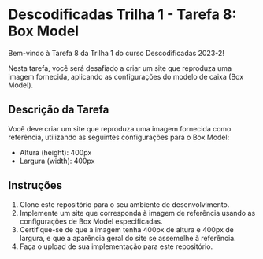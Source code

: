 # Descodificadas Trilha 1 - Tarefa 8: Box Model

Bem-vindo à Tarefa 8 da Trilha 1 do curso Descodificadas 2023-2!

Nesta tarefa, você será desafiado a criar um site que reproduza uma imagem fornecida, aplicando as configurações do modelo de caixa (Box Model).

## Descrição da Tarefa

Você deve criar um site que reproduza uma imagem fornecida como referência, utilizando as seguintes configurações para o Box Model:

- Altura (height): 400px
- Largura (width): 400px


## Instruções

1. Clone este repositório para o seu ambiente de desenvolvimento.
2. Implemente um site que corresponda à imagem de referência usando as configurações de Box Model especificadas.
3. Certifique-se de que a imagem tenha 400px de altura e 400px de largura, e que a aparência geral do site se assemelhe à referência.
4. Faça o upload de sua implementação para este repositório.
